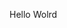 Hello Wolrd















































































































































































































































































































































































































































































































































































































































































































































































































































































































































































































































































































































































































































































































































































































































































































